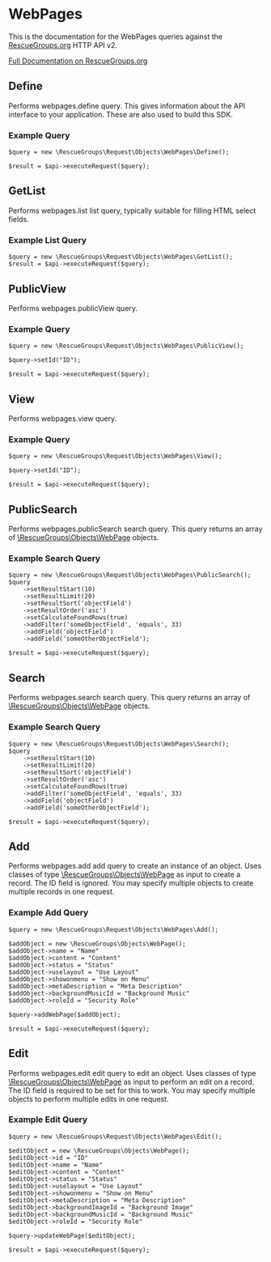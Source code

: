 # WebPages

This is the documentation for the WebPages queries against the [RescueGroups.org](https://www.rescuegroups.org/) HTTP API v2.

[Full Documentation on RescueGroups.org](https://userguide.rescuegroups.org/display/APIDG/Object+definitions#Objectdefinitions-webpages)

## Define
Performs webpages.define query. This gives information about the API interface to your application. These are also used to build this SDK.

### Example Query

    $query = new \RescueGroups\Request\Objects\WebPages\Define();

    $result = $api->executeRequest($query);
## GetList
Performs webpages.list list query, typically suitable for filling HTML select fields.

### Example List Query

    $query = new \RescueGroups\Request\Objects\WebPages\GetList();
    $result = $api->executeRequest($query);
## PublicView
Performs webpages.publicView query.

### Example Query

    $query = new \RescueGroups\Request\Objects\WebPages\PublicView();

    $query->setId("ID");

    $result = $api->executeRequest($query);

## View
Performs webpages.view query.

### Example Query

    $query = new \RescueGroups\Request\Objects\WebPages\View();

    $query->setId("ID");

    $result = $api->executeRequest($query);

## PublicSearch
Performs webpages.publicSearch search query. This query returns an array of [\RescueGroups\Objects\WebPage](../../../src/Objects/WebPage.php) objects.

### Example Search Query

    $query = new \RescueGroups\Request\Objects\WebPages\PublicSearch();
    $query
        ->setResultStart(10)
        ->setResultLimit(20)
        ->setResultSort('objectField')
        ->setResultOrder('asc')
        ->setCalculateFoundRows(true)
        ->addFilter('someObjectField', 'equals', 33)
        ->addField('objectField')
        ->addField('someOtherObjectField');

    $result = $api->executeRequest($query);
## Search
Performs webpages.search search query. This query returns an array of [\RescueGroups\Objects\WebPage](../../../src/Objects/WebPage.php) objects.

### Example Search Query

    $query = new \RescueGroups\Request\Objects\WebPages\Search();
    $query
        ->setResultStart(10)
        ->setResultLimit(20)
        ->setResultSort('objectField')
        ->setResultOrder('asc')
        ->setCalculateFoundRows(true)
        ->addFilter('someObjectField', 'equals', 33)
        ->addField('objectField')
        ->addField('someOtherObjectField');

    $result = $api->executeRequest($query);
## Add
Performs webpages.add add query to create an instance of an object. Uses classes of type [\RescueGroups\Objects\WebPage](../../../src/Objects/WebPage.php) as input to create a record. The ID field is ignored. You may specify multiple objects to create multiple records in one request.

### Example Add Query

    $query = new \RescueGroups\Request\Objects\WebPages\Add();

    $addObject = new \RescueGroups\Objects\WebPage();
    $addObject->name = "Name"
    $addObject->content = "Content"
    $addObject->status = "Status"
    $addObject->uselayout = "Use Layout"
    $addObject->showonmenu = "Show on Menu"
    $addObject->metaDescription = "Meta Description"
    $addObject->backgroundMusicId = "Background Music"
    $addObject->roleId = "Security Role"

    $query->addWebPage($addObject);

    $result = $api->executeRequest($query);
## Edit
Performs webpages.edit edit query to edit an object. Uses classes of type [\RescueGroups\Objects\WebPage](../../../src/Objects/WebPage.php) as input to perform an edit on a record. The ID field is required to be set for this to work. You may specify multiple objects to perform multiple edits in one request.

### Example Edit Query

    $query = new \RescueGroups\Request\Objects\WebPages\Edit();

    $editObject = new \RescueGroups\Objects\WebPage();
    $editObject->id = "ID"
    $editObject->name = "Name"
    $editObject->content = "Content"
    $editObject->status = "Status"
    $editObject->uselayout = "Use Layout"
    $editObject->showonmenu = "Show on Menu"
    $editObject->metaDescription = "Meta Description"
    $editObject->backgroundImageId = "Background Image"
    $editObject->backgroundMusicId = "Background Music"
    $editObject->roleId = "Security Role"

    $query->updateWebPage($editObject);

    $result = $api->executeRequest($query);
